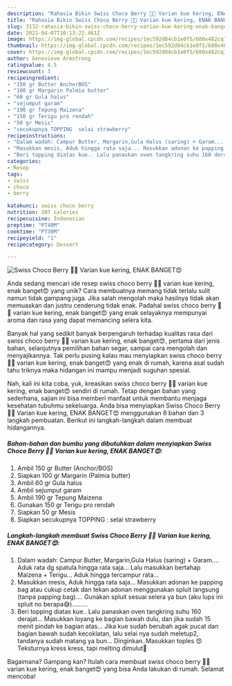 ```yaml
---
description: "Rahasia Bikin Swiss Choco Berry 🍓🍫 Varian kue kering, ENAK BANGET😍, Menggugah Selera"
title: "Rahasia Bikin Swiss Choco Berry 🍓🍫 Varian kue kering, ENAK BANGET😍, Menggugah Selera"
slug: 3132-rahasia-bikin-swiss-choco-berry-varian-kue-kering-enak-banget-menggugah-selera
date: 2021-04-07T10:13:22.461Z
image: https://img-global.cpcdn.com/recipes/1ec592d84cb1e0f5/680x482cq70/swiss-choco-berry-🍓🍫-varian-kue-kering-enak-banget😍-foto-resep-utama.jpg
thumbnail: https://img-global.cpcdn.com/recipes/1ec592d84cb1e0f5/680x482cq70/swiss-choco-berry-🍓🍫-varian-kue-kering-enak-banget😍-foto-resep-utama.jpg
cover: https://img-global.cpcdn.com/recipes/1ec592d84cb1e0f5/680x482cq70/swiss-choco-berry-🍓🍫-varian-kue-kering-enak-banget😍-foto-resep-utama.jpg
author: Genevieve Armstrong
ratingvalue: 4.5
reviewcount: 3
recipeingredient:
- "150 gr Butter AnchorBOS"
- "100 gr Margarin Palmia butter"
- "60 gr Gula halus"
- "sejumput garam"
- "190 gr Tepung Maizena"
- "150 gr Terigu pro rendah"
- "50 gr Mesis"
- "secukupnya TOPPING  selai strawberry"
recipeinstructions:
- "Dalam wadah: Campur Butter, Margarin,Gula Halus (saring) + Garam.... Aduk rata dg spatula hingga rata saja... Lalu masukkan bertahap Maizena + Terigu... Aduk hingga tercampur rata..."
- "Masukkan mesis, Aduk hingga rata saja... Masukkan adonan ke papping bag atau cukup cetak dan tekan adonan menggunakan spluit langsung (tanpa papping bag).... Gunakan spluit sesuai selera ya bun (aku lups ini spluit no berapa😅)........."
- "Beri topping diatas kue.. Lalu panaskan oven tangkring suhu 160 derajat... Masukkan loyang ke bagian bawah dulu, dan jika sudah 15 menit pindah ke bagian atas... Jika kue sudah berubah agak pucat dan bagian bawah sudah kecoklatan, lalu selai nya sudah meletup2, tandanya sudah matang ya bun... Dinginkan..Masukkan toples 😍 Teksturnya kress kress, tapi melting dimulut🤤"
categories:
- Resep
tags:
- swiss
- choco
- berry

katakunci: swiss choco berry 
nutrition: 207 calories
recipecuisine: Indonesian
preptime: "PT40M"
cooktime: "PT30M"
recipeyield: "1"
recipecategory: Dessert

---
```



![Swiss Choco Berry 🍓🍫 Varian kue kering, ENAK BANGET😍](https://img-global.cpcdn.com/recipes/1ec592d84cb1e0f5/680x482cq70/swiss-choco-berry-🍓🍫-varian-kue-kering-enak-banget😍-foto-resep-utama.jpg)

Anda sedang mencari ide resep swiss choco berry 🍓🍫 varian kue kering, enak banget😍 yang unik? Cara membuatnya memang tidak terlalu sulit namun tidak gampang juga. Jika salah mengolah maka hasilnya tidak akan memuaskan dan justru cenderung tidak enak. Padahal swiss choco berry 🍓🍫 varian kue kering, enak banget😍 yang enak selayaknya mempunyai aroma dan rasa yang dapat memancing selera kita.

Banyak hal yang sedikit banyak berpengaruh terhadap kualitas rasa dari swiss choco berry 🍓🍫 varian kue kering, enak banget😍, pertama dari jenis bahan, selanjutnya pemilihan bahan segar, sampai cara mengolah dan menyajikannya. Tak perlu pusing kalau mau menyiapkan swiss choco berry 🍓🍫 varian kue kering, enak banget😍 yang enak di rumah, karena asal sudah tahu triknya maka hidangan ini mampu menjadi suguhan spesial.




Nah, kali ini kita coba, yuk, kreasikan swiss choco berry 🍓🍫 varian kue kering, enak banget😍 sendiri di rumah. Tetap dengan bahan yang sederhana, sajian ini bisa memberi manfaat untuk membantu menjaga kesehatan tubuhmu sekeluarga. Anda bisa menyiapkan Swiss Choco Berry 🍓🍫 Varian kue kering, ENAK BANGET😍 menggunakan 8 bahan dan 3 langkah pembuatan. Berikut ini langkah-langkah dalam membuat hidangannya.

<!--inarticleads1-->

##### Bahan-bahan dan bumbu yang dibutuhkan dalam menyiapkan Swiss Choco Berry 🍓🍫 Varian kue kering, ENAK BANGET😍:

1. Ambil 150 gr Butter (Anchor/BOS)
1. Siapkan 100 gr Margarin (Palmia butter)
1. Ambil 60 gr Gula halus
1. Ambil sejumput garam
1. Ambil 190 gr Tepung Maizena
1. Gunakan 150 gr Terigu pro rendah
1. Siapkan 50 gr Mesis
1. Siapkan secukupnya TOPPING : selai strawberry




<!--inarticleads2-->

##### Langkah-langkah membuat Swiss Choco Berry 🍓🍫 Varian kue kering, ENAK BANGET😍:

1. Dalam wadah: Campur Butter, Margarin,Gula Halus (saring) + Garam.... Aduk rata dg spatula hingga rata saja... Lalu masukkan bertahap Maizena + Terigu... Aduk hingga tercampur rata...
1. Masukkan mesis, Aduk hingga rata saja... Masukkan adonan ke papping bag atau cukup cetak dan tekan adonan menggunakan spluit langsung (tanpa papping bag).... Gunakan spluit sesuai selera ya bun (aku lups ini spluit no berapa😅).........
1. Beri topping diatas kue.. Lalu panaskan oven tangkring suhu 160 derajat... Masukkan loyang ke bagian bawah dulu, dan jika sudah 15 menit pindah ke bagian atas... Jika kue sudah berubah agak pucat dan bagian bawah sudah kecoklatan, lalu selai nya sudah meletup2, tandanya sudah matang ya bun... Dinginkan..Masukkan toples 😍 Teksturnya kress kress, tapi melting dimulut🤤




Bagaimana? Gampang kan? Itulah cara membuat swiss choco berry 🍓🍫 varian kue kering, enak banget😍 yang bisa Anda lakukan di rumah. Selamat mencoba!

